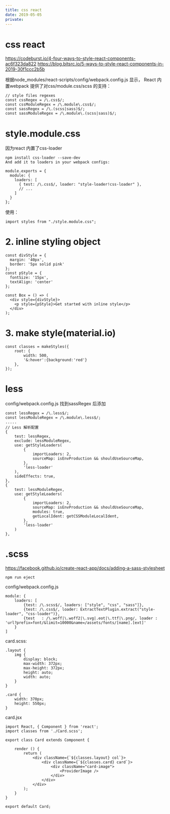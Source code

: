 ```yaml
---
title: css react
date: 2019-05-05
private:
---
```

# css react
https://codeburst.io/4-four-ways-to-style-react-components-ac6f323da822
https://blog.bitsrc.io/5-ways-to-style-react-components-in-2019-30f1ccc2b5b

根据node_modules/react-scripts/config/webpack.config.js 显示， React 内置webpack 提供了对css/module.css/scss 的支持：

    // style files regexes
    const cssRegex = /\.css$/;
    const cssModuleRegex = /\.module\.css$/;
    const sassRegex = /\.(scss|sass)$/;
    const sassModuleRegex = /\.module\.(scss|sass)$/;

# style.module.css
因为react 内置了css-loader

    npm install css-loader --save-dev
    And add it to loaders in your webpack configs:

    module.exports = {
      module: {
        loaders: [
          { test: /\.css$/, loader: "style-loader!css-loader" },
          // ...
        ]
      }
    };

使用：

    import styles from "./style.module.css";

# 2. inline styling object

    const divStyle = {
      margin: '40px',
      border: '5px solid pink'
    };
    const pStyle = {
      fontSize: '15px',
      textAlign: 'center'
    };
    
    const Box = () => (
      <div style={divStyle}>
        <p style={pStyle}>Get started with inline style</p>
      </div>
    );

# 3. make style(material.io)
    const classes = makeStyles({
        root: {
            width: 500,
            '&:hover':{background:'red'}
        },
    });

# less
config/webpack.config.js 找到sassRegex 后添加

    const lessRegex = /\.less$/;
    const lessModuleRegex = /\.module\.less$/;
    .....
    // Less 解析配置
    {
        test: lessRegex,
        exclude: lessModuleRegex,
        use: getStyleLoaders(
            {
                importLoaders: 2,
                sourceMap: isEnvProduction && shouldUseSourceMap,
            },
            'less-loader'
        ),
        sideEffects: true,
    },
    {
        test: lessModuleRegex,
        use: getStyleLoaders(
            {
                importLoaders: 2,
                sourceMap: isEnvProduction && shouldUseSourceMap,
                modules: true,
                getLocalIdent: getCSSModuleLocalIdent,
            },
            'less-loader'
        )
    },


# .scss
https://facebook.github.io/create-react-app/docs/adding-a-sass-stylesheet

    npm run eject 

config/webpack.config.js

    module: {
        loaders: [
            {test: /\.scss$/, loaders: ["style", "css", "sass"]},
            {test: /\.css$/, loader: ExtractTextPlugin.extract("style-loader", "css-loader")},
            {test   : /\.woff|\.woff2|\.svg|.eot|\.ttf|\.png/, loader : 'url?prefix=font/&limit=10000&name=/assets/fonts/[name].[ext]'
        }
    ]

card.scss:

    .layout {
        img {
            display: block;
            max-width: 372px;
            max-height: 372px;
            height: auto;
            width: auto;
        }
    }

    .card {
        width: 370px;
        height: 550px;
    }

card.jsx

    import React, { Component } from 'react';
    import classes from './Card.scss';

    export class Card extends Component {

        render () {
            return (
                <div className={`${classes.layout} col`}>
                    <div className={`${classes.card} card`}>
                        <div className="card-image">
                            <ProviderImage />
                        </div>
                    </div>
                </div>
            );
        }
    }

    export default Card;
